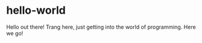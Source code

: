 # hello-world

Hello out there! Trang here, just getting into the world of programming. Here we go!
